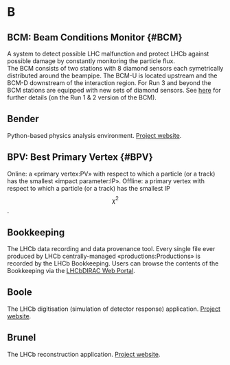 # B

## BCM: Beam Conditions Monitor {#BCM}

A system to detect possible LHC malfunction and protect LHCb against possible damage by constantly monitoring the particle flux.  
The BCM consists of two stations with 8 diamond sensors each symetrically distributed around the beampipe. The BCM-U is located upstream and the BCM-D downstream of the interaction region. For Run 3 and beyond the BCM stations are equipped with new sets of diamond sensors.
See [here](https://arxiv.org/abs/1001.2487) for further details (on the Run 1 & 2 version of the BCM).

## Bender

Python-based physics analysis environment. [Project website](http://lhcbdoc.web.cern.ch/lhcbdoc/bender/).

## BPV: Best Primary Vertex {#BPV}

Online: a «primary vertex:PV» with respect to which a particle (or a track) has the smallest «impact parameter:IP».
Offline: a primary vertex with respect to which a particle (or a track) has the smallest IP $$\chi^{2}$$. 

## Bookkeeping

The LHCb data recording and data provenance tool. Every single file ever produced by LHCb centrally-managed «productions:Productions» is recorded by the LHCb Bookkeeping. Users can browse the contents of the Bookkeeping via the [LHCbDIRAC Web Portal](https://lhcb-portal-dirac.cern.ch/DIRAC/?view=tabs&theme=Grey&url_state=1|*LHCbDIRAC.BookkeepingBrowser.classes.BookkeepingBrowser).

## Boole

The LHCb digitisation (simulation of detector response) application. [Project website](http://lhcbdoc.web.cern.ch/lhcbdoc/boole/).

## Brunel

The LHCb reconstruction application. [Project website](http://lhcbdoc.web.cern.ch/lhcbdoc/brunel/).
